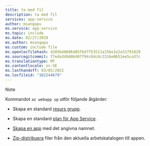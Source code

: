```yaml
---
title: ta med fil
description: ta med fil
services: app-service
author: msangapu
ms.service: app-service
ms.topic: include
ms.date: 02/27/2019
ms.author: msangapu
ms.custom: include file
ms.openlocfilehash: d285b48606485fbd7f53511a15be1e2a31791829
ms.sourcegitcommit: f7eda3db606407f94c6dc6c3316e0651ee5ca37c
ms.translationtype: MT
ms.contentlocale: sv-SE
ms.lasthandoff: 03/05/2021
ms.locfileid: "102244679"
---
```

> [!NOTE]
> Kommandot `az webapp up` utför följande åtgärder:
>
>- Skapa en standard [resurs grupp](/cli/azure/group#az-group-create).
>
>- Skapa en standard [plan för App Service](/cli/azure/appservice/plan#az-appservice-plan-create).
>
>- [Skapa en app](/cli/azure/webapp#az-webapp-create) med det angivna namnet.
>
>- [Zip-distribuera](../articles/app-service/deploy-zip.md) filer från den aktuella arbetskatalogen till appen.
>